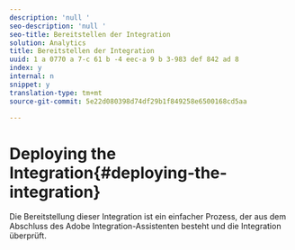 ```yaml
---
description: 'null '
seo-description: 'null '
seo-title: Bereitstellen der Integration
solution: Analytics
title: Bereitstellen der Integration
uuid: 1 a 0770 a 7-c 61 b -4 eec-a 9 b 3-983 def 842 ad 8
index: y
internal: n
snippet: y
translation-type: tm+mt
source-git-commit: 5e22d080398d74df29b1f849258e6500168cd5aa

---
```



# Deploying the Integration{#deploying-the-integration}

Die Bereitstellung dieser Integration ist ein einfacher Prozess, der aus dem Abschluss des Adobe Integration-Assistenten besteht und die Integration überprüft.
